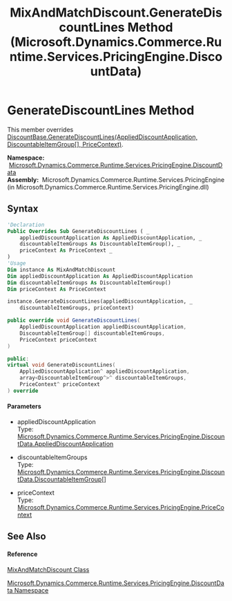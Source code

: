 ﻿---
title: MixAndMatchDiscount.GenerateDiscountLines Method  (Microsoft.Dynamics.Commerce.Runtime.Services.PricingEngine.DiscountData)
TOCTitle: GenerateDiscountLines Method
ms:assetid: M:Microsoft.Dynamics.Commerce.Runtime.Services.PricingEngine.DiscountData.MixAndMatchDiscount.GenerateDiscountLines(Microsoft.Dynamics.Commerce.Runtime.Services.PricingEngine.DiscountData.AppliedDiscountApplication,Microsoft.Dynamics.Commerce.Runtime.Services.PricingEngine.DiscountData.DiscountableItemGroup[],Microsoft.Dynamics.Commerce.Runtime.Services.PricingEngine.PriceContext)
ms:mtpsurl: https://technet.microsoft.com/en-us/library/microsoft.dynamics.commerce.runtime.services.pricingengine.discountdata.mixandmatchdiscount.generatediscountlines(v=AX.60)
ms:contentKeyID: 65317557
ms.date: 05/18/2015
mtps_version: v=AX.60
f1_keywords:
- Microsoft.Dynamics.Commerce.Runtime.Services.PricingEngine.DiscountData.MixAndMatchDiscount.GenerateDiscountLines
dev_langs:
- CSharp
- C++
- VB
---

# GenerateDiscountLines Method

This member overrides [DiscountBase.GenerateDiscountLines(AppliedDiscountApplication, DiscountableItemGroup\[\], PriceContext)](discountbase-generatediscountlines-method-microsoft-dynamics-commerce-runtime-services-pricingengine-discountdata.md).

**Namespace:**  [Microsoft.Dynamics.Commerce.Runtime.Services.PricingEngine.DiscountData](microsoft-dynamics-commerce-runtime-services-pricingengine-discountdata-namespace.md)  
**Assembly:**  Microsoft.Dynamics.Commerce.Runtime.Services.PricingEngine (in Microsoft.Dynamics.Commerce.Runtime.Services.PricingEngine.dll)

## Syntax

``` vb
'Declaration
Public Overrides Sub GenerateDiscountLines ( _
    appliedDiscountApplication As AppliedDiscountApplication, _
    discountableItemGroups As DiscountableItemGroup(), _
    priceContext As PriceContext _
)
'Usage
Dim instance As MixAndMatchDiscount
Dim appliedDiscountApplication As AppliedDiscountApplication
Dim discountableItemGroups As DiscountableItemGroup()
Dim priceContext As PriceContext

instance.GenerateDiscountLines(appliedDiscountApplication, _
    discountableItemGroups, priceContext)
```

``` csharp
public override void GenerateDiscountLines(
    AppliedDiscountApplication appliedDiscountApplication,
    DiscountableItemGroup[] discountableItemGroups,
    PriceContext priceContext
)
```

``` c++
public:
virtual void GenerateDiscountLines(
    AppliedDiscountApplication^ appliedDiscountApplication, 
    array<DiscountableItemGroup^>^ discountableItemGroups, 
    PriceContext^ priceContext
) override
```

#### Parameters

  - appliedDiscountApplication  
    Type: [Microsoft.Dynamics.Commerce.Runtime.Services.PricingEngine.DiscountData.AppliedDiscountApplication](applieddiscountapplication-class-microsoft-dynamics-commerce-runtime-services-pricingengine-discountdata.md)  

<!-- end list -->

  - discountableItemGroups  
    Type: [Microsoft.Dynamics.Commerce.Runtime.Services.PricingEngine.DiscountData.DiscountableItemGroup](discountableitemgroup-class-microsoft-dynamics-commerce-runtime-services-pricingengine-discountdata.md)\[\]  

<!-- end list -->

  - priceContext  
    Type: [Microsoft.Dynamics.Commerce.Runtime.Services.PricingEngine.PriceContext](pricecontext-class-microsoft-dynamics-commerce-runtime-services-pricingengine.md)  

## See Also

#### Reference

[MixAndMatchDiscount Class](mixandmatchdiscount-class-microsoft-dynamics-commerce-runtime-services-pricingengine-discountdata.md)

[Microsoft.Dynamics.Commerce.Runtime.Services.PricingEngine.DiscountData Namespace](microsoft-dynamics-commerce-runtime-services-pricingengine-discountdata-namespace.md)

